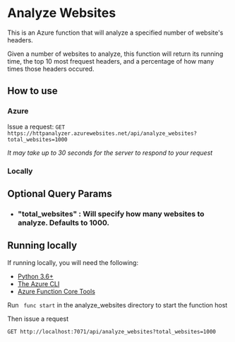 # Analyze Websites
This is an Azure function that will analyze a specified number of website's headers. 

Given a number of websites to analyze, this function will return its running time, the top 10 most frequest headers, and a percentage of how many times those headers occured.

## How to use
### Azure
Issue a request: ```GET https://httpanalyzer.azurewebsites.net/api/analyze_websites?total_websites=1000```

*It may take up to 30 seconds for the server to respond to your request*

### Locally


## Optional Query Params
- ### "total_websites" : Will specify how many websites to analyze. Defaults to 1000.


## Running locally
If running locally, you will need the following:

- [Python 3.6+](https://www.python.org/)
- [The Azure CLI](https://docs.microsoft.com/en-us/cli/azure/install-azure-cli)
- [Azure Function Core Tools](https://docs.microsoft.com/en-us/azure/azure-functions/functions-run-local?tabs=macos%2Ccsharp%2Cbash#v2)


Run ``` func start``` in the analyze_websites directory to start the function host 

Then issue a request

```GET http://localhost:7071/api/analyze_websites?total_websites=1000 ```
